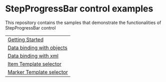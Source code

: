 # StepProgressBar control examples
This repository contains the samples that demonstrate the functionalities of StepProgressBar control


<table>
 <tr>
  <td><a href="Samples/GettingStarted">Getting Started</a></td>
 </tr>
   <tr>
  <td><a href="Samples/DataBindingToObjects">Data binding with objects</a></td>
 </tr>
     <tr>
  <td><a href="Samples/DataBindingWithXml">Data binding with xml</a></td>
 </tr>
     <tr>
  <td><a href="Samples/ItemTemplateSelector">Item Template selector</a></td>
 </tr>
     <tr>
  <td><a href="Samples/MarkerTemplateSelector">Marker Template selector</a></td>
 </tr>
  </table>
